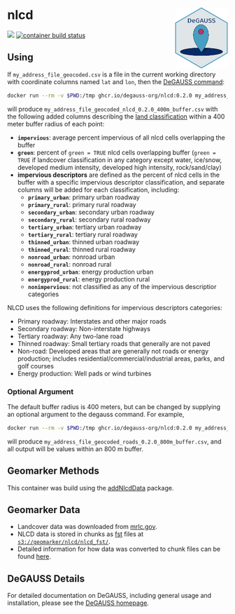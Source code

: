 # nlcd <a href='https://degauss.org'><img src='https://github.com/degauss-org/degauss_hex_logo/raw/main/PNG/degauss_hex.png' align='right' height='138.5' /></a>

[![](https://img.shields.io/github/v/release/degauss-org/nlcd?color=469FC2&label=version&sort=semver)](https://github.com/degauss-org/nlcd/releases)
[![container build status](https://github.com/degauss-org/nlcd/workflows/build-deploy-release/badge.svg)](https://github.com/degauss-org/nlcd/actions/workflows/build-deploy-release.yaml)

## Using

If `my_address_file_geocoded.csv` is a file in the current working directory with coordinate columns named `lat` and `lon`, then the [DeGAUSS command](https://degauss.org/using_degauss.html#DeGAUSS_Commands):

```sh
docker run --rm -v $PWD:/tmp ghcr.io/degauss-org/nlcd:0.2.0 my_address_file_geocoded.csv
```

will produce `my_address_file_geocoded_nlcd_0.2.0_400m_buffer.csv` with the following added columns describing the [land classification](https://www.mrlc.gov/data/legends/national-land-cover-database-class-legend-and-description) within a 400 meter buffer radius of each point:

- **`impervious`**: average percent impervious of all nlcd cells overlapping the buffer
- **`green`**: percent of `green = TRUE` nlcd cells overlapping buffer (`green = TRUE` if landcover classification in any category except water, ice/snow, developed medium intensity, developed high intensity, rock/sand/clay)
- **impervious descriptors** are defined as the percent of nlcd cells in the buffer with a specific impervious descriptor classification, and separate columns will be added for each classification, including:
  - **`primary_urban`**: primary urban roadway
  - **`primary_rural`**: primary rural roadway
  - **`secondary_urban`**: secondary urban roadway
  - **`secondary_rural`**: secondary rural roadway
  - **`tertiary_urban`**: tertiary urban roadway
  - **`tertiary_rural`**: tertiary rural roadway
  - **`thinned_urban`**: thinned urban roadway
  - **`thinned_rural`**: thinned rural roadway
  - **`nonroad_urban`**: nonroad urban
  - **`nonroad_rural`**: nonroad rural
  - **`energyprod_urban`**: energy production urban
  - **`energyprod_rural`**: energy production rural
  - **`nonimpervious`**: not classified as any of the impervious descriptior categories

NLCD uses the following definitions for impervious descriptors categories:

- Primary roadway: Interstates and other major roads
- Secondary roadway: Non-interstate highways
- Tertiary roadway: Any two-lane road
- Thinned roadway: Small tertiary roads that generally are not paved
- Non-road: Developed areas that are generally not roads or energy production; includes residential/commercial/industrial areas, parks, and golf courses
- Energy production: Well pads or wind turbines

### Optional Argument

The default buffer radius is 400 meters, but can be changed by supplying an optional argument to the degauss command. For example,

```sh
docker run --rm -v $PWD:/tmp ghcr.io/degauss-org/nlcd:0.2.0 my_address_file_geocoded.csv 800
```

will produce `my_address_file_geocoded_roads_0.2.0_800m_buffer.csv`, and all output will be values within an 800 m buffer. 

## Geomarker Methods

This container was build using the [addNlcdData](https://geomarker.io/addNlcdData) package.

## Geomarker Data

- Landcover data was downloaded from [mrlc.gov](mrlc.gov).
- NLCD data is stored in chunks as [fst](https://github.com/fstpackage/fst) files at [`s3://geomarker/nlcd/nlcd_fst/`](https://geomarker.s3.us-east-2.amazonaws.com/nlcd/nlcd_fst).
- Detailed information for how data was converted to chunk files can be found [here](https://github.com/geomarker-io/nlcd_raster_to_fst).

## DeGAUSS Details

For detailed documentation on DeGAUSS, including general usage and installation, please see the [DeGAUSS homepage](https://degauss.org).
